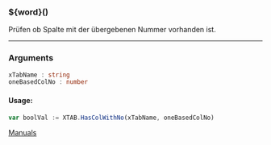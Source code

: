 ﻿### ${word}()
Prüfen ob Spalte mit der übergebenen Nummer vorhanden ist.

----

### Arguments
```ts
xTabName : string
oneBasedColNo : number
```
#### Usage:
```ts
var boolVal := XTAB.HasColWithNo(xTabName, oneBasedColNo)
```

[Manuals](https://manuals.opacc.ch/docs/doku2401/F-Script/ScriptBlockFunc.XTAB.HasColWithNo.html)
